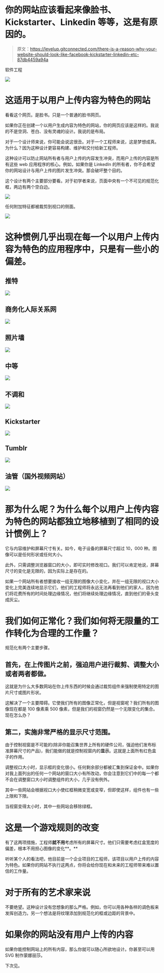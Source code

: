 # 你的网站应该看起来像脸书、Kickstarter、Linkedin 等等，这是有原因的。

> 原文：<https://levelup.gitconnected.com/there-is-a-reason-why-your-website-should-look-like-facebook-kickstarter-linkedin-etc-87db4459a94a>

软件工程

![](img/73519452a5d9bfa8100300521f478005.png)

# 这适用于以用户上传内容为特色的网站

看看这个网页。是脸书。只是一个普通的脸书网页。

如果你正在创建一个以用户生成内容为特色的网站，你的网页应该是这样的。我说的不是空洞、苍白、没有灵魂的设计。我说的是布局。

对于一个设计师来说，你可能会说这很丑。对于一个工程师来说，这是梦想成真。为什么？因为这种设计更容易构建、维护和交付给新工程师。

这种设计可以防止网站所有者与用户上传的内容发生冲突，而用户上传的内容是所有这些 web 应用程序的核心。例如，如果你是 LinkedIn 的所有者，你不会希望你的网站设计与用户上传的图片发生冲突。那会破坏整个目的。

这个设计有两个主要部分要看。对于初学者来说，页面中央有一个不可见的规范化框，两边有两个空白边。

![](img/d28e11a0cecacb8353713f109fe11722.png)

任何附加特征都被裁剪到视口的侧面。

![](img/bf1b7c657a2c9aa1883f9b04ce009e50.png)

# 这种惯例几乎出现在每一个以用户上传内容为特色的应用程序中，只是有一些小的偏差。

## 推特

![](img/a1324f49ed66d3650d6d910210bcfcd8.png)

## 商务化人际关系网

![](img/d06825c6025637cd26268bfc6d801233.png)

## 照片墙

![](img/4f2a76339c9f1a6621fe7ab30ded4b30.png)

## 中等

![](img/2f0de7380a6a5b0307d9cb04654ee7e1.png)

## 不调和

![](img/15e169d59d495a28cd1213cc78c01eb4.png)

## Kickstarter

![](img/4015f6149e0a700c4c7996ac40a83d24.png)

## Tumblr

![](img/5a4632ecf834066ba7b44b04aa967d7c.png)

## 油管（国外视频网站）

![](img/14beaff66216ef293e3b7cee2bdc4238.png)

# 那为什么呢？为什么每个以用户上传内容为特色的网站都独立地移植到了相同的设计惯例上？

它与内容维护和屏幕尺寸有关。如今，电子设备的屏幕尺寸超过 10，000 种。图像可以是任何形状或任何大小。

此外，只需调整浏览器窗口的大小，即可实时修改视口。我们可以肯定地说，屏幕尺寸的变化是无限的，因为实际上是存在的。

如果一个网站所有者想要接收一组无限的图像大小变化，并在一组无限的视口大小变化上完美连续地显示它们，他们的工程师将永远无法再看到他们的家人，因为他们将花费所有的时间处理边缘情况，他们将继续处理边缘情况，直到他们的骨头变成灰尘。

# 我们如何正常化？我们如何将无限量的工作转化为合理的工作量？

规范化有两个主要步骤。

## 首先，在上传图片之前，强迫用户进行裁剪、调整大小或者两者都做。

这就是为什么大多数网站在你上传东西的时候会通过裁剪组件来强制使用特定的图片尺寸或图片形状。

这解决了一个主要障碍。它使我们所有的图像正常化，但是视窗呢？我们所有的图像现在都是 100 像素乘 500 像素，但是我们的视窗仍然是一个无限变化的集合。现在怎么办？

## 第二，实施非常严格的显示尺寸范围。

由于控制视窗是不可能的(除非你能召集世界上所有的硬件公司，强迫他们发布标准屏幕尺寸的产品)，我们能做的就是控制视窗内的**显示**。这就是上面所有红色盒子的作用。

调整视口大小时，显示框的变化很小。任何剩余部分都被汇集到保证金中。如果你对我上面列出的任何一个网站的窗口大小有所改动，你会注意到它们中的每一个都不会在调整窗口大小时调整组件的大小，几乎没有例外。

其中一些网站会根据视口大小使红框稍微变宽或变窄，但即使这样，组件也有一些上限和下限。

当视窗变得太小时，其中一些网站会移除绿框。

# 这是一个游戏规则的改变

有了这两项措施，工程师**就不用**考虑所有的屏幕尺寸。他们只需要考虑红盒宽度的偏差，根本不用担心图像的变化**。**

听听某个人的看法吧，他目前是一个企业项目的工程师，该项目以用户上传的内容为特色。如果你的网站不执行这两点，你将会给你现在和未来的工程师带来难以置信的工作量。

# 对于所有的艺术家来说

不要绝望。这种设计没有您想象的那么严格。例如，你可以用各种各样的调色板来发挥创造力。另一个想法是将纹理添加到规范化的框或边距的背景中。

# 如果你的网站没有用户上传的内容

如果你能控制网站上的所有内容，那么你就可以随心所欲地设计。你甚至可以用 SVG 制作蒙娜丽莎。

下次见。